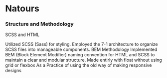 <h1>Natours</h1>

<h3>Structure and Methodology</h3>
<p>SCSS and HTML</p>
Utilized SCSS (Sass) for styling.
Employed the 7-1 architecture to organize SCSS files into manageable components.
BEM Methodology
Implemented BEM (Block Element Modifier) naming convention for HTML and SCSS to maintain a clear and modular structure.
Made entirly with float without using grid or flexbox <bold>As a Practice of using the old way of making responsive designs</bold>


